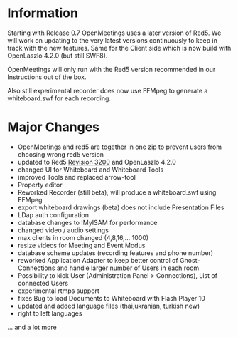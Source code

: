 # Information #

Starting with Release 0.7 OpenMeetings uses a later version of Red5. We will work on updating to the very latest versions continuously to keep in track with the new features. Same for the Client side which is now build with OpenLaszlo 4.2.0 (but still SWF8).

OpenMeetings will only run with the Red5 version recommended in our Instructions out of the box.

Also still experimental recorder does now use FFMpeg to generate a whiteboard.swf for each recording.

# Major Changes #

  * OpenMeetings and red5 are together in one zip to prevent users from choosing wrong red5 version
  * updated to Red5 [Revision 3200](https://code.google.com/p/openmeetings/source/detail?r=3200) and OpenLaszlo 4.2.0
  * changed UI for Whiteboard and Whiteboard Tools
  * improved Tools and replaced arrow-tool
  * Property editor
  * Reworked Recorder (still beta), will produce a whiteboard.swf using FFMpeg
  * export whiteboard drawings (beta) does not include Presentation Files
  * LDap auth configuration
  * database changes to !MyISAM for performance
  * changed video / audio settings
  * max clients in room changed (4,8,16,... 1000)
  * resize videos for Meeting and Event Modus
  * database scheme updates (recording features and phone number)
  * reworked Application Adapter to keep better control of Ghost-Connections and handle larger number of Users in each room
  * Possibility to kick User (Administration Panel > Connections), List of connected Users
  * experimental rtmps support
  * fixes Bug to load Documents to Whiteboard with Flash Player 10
  * updated and added language files (thai,ukranian, turkish new)
  * right to left languages

... and a lot more
